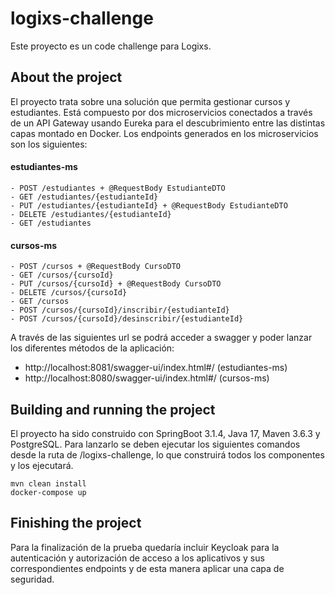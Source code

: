 # logixs-challenge
Este proyecto es un code challenge para Logixs.
## About the project
El proyecto trata sobre una solución que permita gestionar cursos y estudiantes. Está compuesto por dos microservicios
conectados a través de un API Gateway usando Eureka para el descubrimiento entre las distintas capas montado en Docker.
Los endpoints generados en los microservicios son los siguientes:
#### estudiantes-ms
```
- POST /estudiantes + @RequestBody EstudianteDTO
- GET /estudiantes/{estudianteId}
- PUT /estudiantes/{estudianteId} + @RequestBody EstudianteDTO
- DELETE /estudiantes/{estudianteId}
- GET /estudiantes
```
#### cursos-ms
```
- POST /cursos + @RequestBody CursoDTO
- GET /cursos/{cursoId}
- PUT /cursos/{cursoId} + @RequestBody CursoDTO
- DELETE /cursos/{cursoId}
- GET /cursos
- POST /cursos/{cursoId}/inscribir/{estudianteId}
- POST /cursos/{cursoId}/desinscribir/{estudianteId}
```
A través de las siguientes url se podrá acceder a swagger y poder lanzar los diferentes métodos de la aplicación:

- http://localhost:8081/swagger-ui/index.html#/ (estudiantes-ms)
- http://localhost:8080/swagger-ui/index.html#/ (cursos-ms)

## Building and running the project
El proyecto ha sido construido con SpringBoot 3.1.4, Java 17, Maven 3.6.3 y PostgreSQL.
Para lanzarlo se deben ejecutar los siguientes comandos desde la ruta de /logixs-challenge, lo que construirá todos los componentes
y los ejecutará.
```
mvn clean install
docker-compose up
```
## Finishing the project
Para la finalización de la prueba quedaría incluir Keycloak para la autenticación y autorización de acceso a los aplicativos y sus 
correspondientes endpoints y de esta manera aplicar una capa de seguridad.

